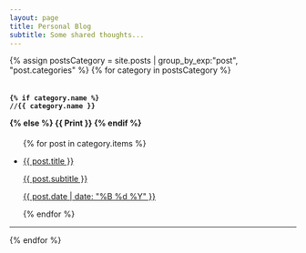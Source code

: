 ```yaml
---
layout: page
title: Personal Blog
subtitle: Some shared thoughts...
---
```


<div>
{% assign postsCategory = site.posts | group_by_exp:"post", "post.categories"  %}
{% for category in postsCategory %}
<h4 class="post-teaser__month">

<code>
{% if category.name %} 
//{{ category.name }}
</code>
 
{% else %} 
{{ Print }} 
{% endif %}

</h4>

<ul class="blog-posts">
{% for post in category.items %}
<li class="blog-posts">
<a href="{{ post.url | prepend: site.baseurl }}">
<p class="blog-posts__title">{{ post.title }}</p>
<p class="blog-posts__subtitle">{{ post.subtitle }}</p>
 <p class="blog-posts__date">{{ post.date | date: "%B %d %Y" }}</p>
</a>
</li>
{% endfor %}
</ul>
 <hr>
 
{% endfor %}
</div>
